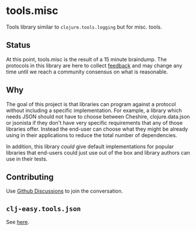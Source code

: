 # tools.misc

Tools library similar to `clojure.tools.logging` but for misc. tools.

## Status

At this point, tools.misc is the result of a 15 minute braindump. The protocols
in this library are here to collect
[feedback](https://github.com/clj-easy/tools.misc/discussions) and may change
any time until we reach a community consensus on what is
reasonable.

## Why

The goal of this project is that libraries can program against a protocol
without including a specific implementation. For example, a library which needs
JSON should not have to choose between Cheshire, clojure.data.json or jsonista
if they don't have very specific requirements that any of those libraries
offer. Instead the end-user can choose what they might be already using in their
applications to reduce the total number of dependencies.

In addition, this library _could_ give default implementations for popular
libraries that end-users could just use out of the box and library authors can
use in their tests.

## Contributing

Use [Github Discussions](https://github.com/clj-easy/tools.misc/discussions) to
join the conversation.

## `clj-easy.tools.json`

See [here](https://github.com/clj-easy/tools.misc/blob/main/test/clj_easy/tools/misc/json_test.clj).

<!-- ## `clj-easy.tools.http-client` -->

<!-- See [here](https://github.com/clj-easy/tools.misc/blob/main/src/clj_easy/tools/http_client.clj). -->

